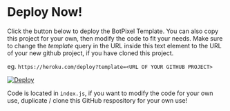 # Deploy Now!

Click the button below to deploy the BotPixel Template. You can also copy this project for your own, then modify the code to fit your needs. Make sure to change the *template* query in the URL inside this text element to the URL of your new github project, if you have cloned this project.

eg. `https://heroku.com/deploy?template=<URL OF YOUR GITHUB PROJECT>`

[![Deploy](https://www.herokucdn.com/deploy/button.png)](https://heroku.com/deploy?template=https://github.com/BotPixel/Socket.io)

Code is located in `index.js`, if you want to modify the code for your own use, duplicate / clone this GitHub respository for your own use!
